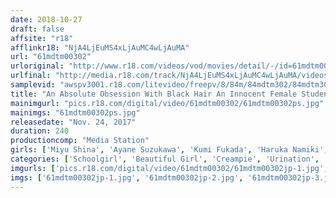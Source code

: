 ```yaml
---
date: 2018-10-27
draft: false
affsite: "r18"
afflinkr18: "NjA4LjEuMS4xLjAuMC4wLjAuMA"
url: "61mdtm00302"
urloriginal: "http://www.r18.com/videos/vod/movies/detail/-/id=61mdtm00302"
urlfinal: "http://media.r18.com/track/NjA4LjEuMS4xLjAuMC4wLjAuMA/videos/vod/movies/detail/-/id=61mdtm00302"
samplevid: "awspv3001.r18.com/litevideo/freepv/8/84m/84mdtm302/84mdtm302_dmb_w.mp4"
title: "An Absolute Obsession With Black Hair An Innocent Female Student 10 Girls/4 Hours"
mainimgurl: "pics.r18.com/digital/video/61mdtm00302/61mdtm00302ps.jpg"
mainimgs: "61mdtm00302ps.jpg"
releasedate: "Nov. 24, 2017"
duration: 240
productioncomp: "Media Station"
girls: ['Miyu Shina', 'Ayane Suzukawa', 'Kumi Fukada', 'Haruka Namiki', 'Miyuki Sakura', 'Azuki', 'Yuna Himekawa', 'An Nonomiya', 'Hina Sasaki']
categories: ['Schoolgirl', 'Beautiful Girl', 'Creampie', 'Urination', 'Bondage', 'Compilation', 'Over 4 Hours', 'Hi-Def']
imgurls: ['pics.r18.com/digital/video/61mdtm00302/61mdtm00302jp-1.jpg', 'pics.r18.com/digital/video/61mdtm00302/61mdtm00302jp-2.jpg', 'pics.r18.com/digital/video/61mdtm00302/61mdtm00302jp-3.jpg', 'pics.r18.com/digital/video/61mdtm00302/61mdtm00302jp-4.jpg', 'pics.r18.com/digital/video/61mdtm00302/61mdtm00302jp-5.jpg', 'pics.r18.com/digital/video/61mdtm00302/61mdtm00302jp-6.jpg', 'pics.r18.com/digital/video/61mdtm00302/61mdtm00302jp-7.jpg', 'pics.r18.com/digital/video/61mdtm00302/61mdtm00302jp-8.jpg', 'pics.r18.com/digital/video/61mdtm00302/61mdtm00302jp-9.jpg', 'pics.r18.com/digital/video/61mdtm00302/61mdtm00302jp-10.jpg', 'pics.r18.com/digital/video/61mdtm00302/61mdtm00302jp-11.jpg', 'pics.r18.com/digital/video/61mdtm00302/61mdtm00302jp-12.jpg', 'pics.r18.com/digital/video/61mdtm00302/61mdtm00302jp-13.jpg', 'pics.r18.com/digital/video/61mdtm00302/61mdtm00302jp-14.jpg', 'pics.r18.com/digital/video/61mdtm00302/61mdtm00302jp-15.jpg', 'pics.r18.com/digital/video/61mdtm00302/61mdtm00302jp-16.jpg', 'pics.r18.com/digital/video/61mdtm00302/61mdtm00302jp-17.jpg', 'pics.r18.com/digital/video/61mdtm00302/61mdtm00302jp-18.jpg', 'pics.r18.com/digital/video/61mdtm00302/61mdtm00302jp-19.jpg', 'pics.r18.com/digital/video/61mdtm00302/61mdtm00302jp-20.jpg']
imgs: ['61mdtm00302jp-1.jpg', '61mdtm00302jp-2.jpg', '61mdtm00302jp-3.jpg', '61mdtm00302jp-4.jpg', '61mdtm00302jp-5.jpg', '61mdtm00302jp-6.jpg', '61mdtm00302jp-7.jpg', '61mdtm00302jp-8.jpg', '61mdtm00302jp-9.jpg', '61mdtm00302jp-10.jpg', '61mdtm00302jp-11.jpg', '61mdtm00302jp-12.jpg', '61mdtm00302jp-13.jpg', '61mdtm00302jp-14.jpg', '61mdtm00302jp-15.jpg', '61mdtm00302jp-16.jpg', '61mdtm00302jp-17.jpg', '61mdtm00302jp-18.jpg', '61mdtm00302jp-19.jpg', '61mdtm00302jp-20.jpg']
---
```

